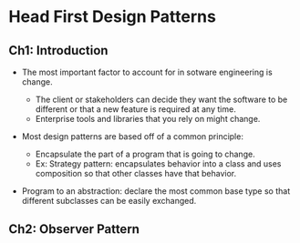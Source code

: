 # Head First Design Patterns

## Ch1: Introduction

- The most important factor to account for in sotware engineering is change.
    - The client or stakeholders can decide they want the software to be different or that a new feature is required at any time.
    - Enterprise tools and libraries that you rely on might change.

- Most design patterns are based off of a common principle:
    - Encapsulate the part of a program that is going to change.
    - Ex: Strategy pattern: encapsulates behavior into a class and uses composition so that other classes have that behavior.

- Program to an abstraction: declare the most common base type so that different subclasses can be easily exchanged.


## Ch2: Observer Pattern
